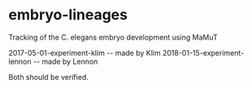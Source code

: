 # embryo-lineages
Tracking of the C. elegans embryo development using MaMuT

2017-05-01-experiment-klim -- made by Klim 
2018-01-15-experiment-lennon -- made by Lennon 

Both should be verified.
